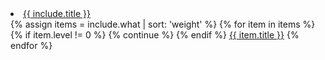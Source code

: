 <li class="nav-item dropdown">
<a class="nav-link dropdown-toggle" href="#" id="navbarDropdown" role="button" data-toggle="dropdown" aria-haspopup="true" aria-expanded="false">{{ include.title }}</a>
<div class="dropdown-menu" aria-labelledby="navbarDropdown">
{% assign items = include.what | sort: 'weight' %}
{% for item in items %}
{% if item.level != 0  %}
{% continue %}
{% endif %}
<a class="dropdown-item" href="{{ item.url | relative_url }}">{{ item.title }}</a>
{% endfor %}
</div>
</li>
